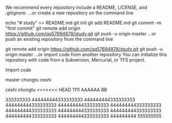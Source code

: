 We recommend every repository include a README, LICENSE, and .gitignore.
…or create a new repository on the command line

echo "# study" >> README.md
git init
git add README.md
git commit -m "first commit"
git remote add origin https://github.com/qq57694878/study.git
git push -u origin master
…or push an existing repository from the command line

git remote add origin https://github.com/qq57694878/study.git
git push -u origin master
…or import code from another repository
You can initialize this repository with code from a Subversion, Mercurial, or TFS project.

Import code

master chongtu ceshi 

ceshi chongtu
<<<<<<< HEAD
1111
AAAAAA
BB


333333333
444444444333333333
444444444333333333
444444444333333333
444444444333333333
444444444333333333
444444444333333333
444444444333333333
444444444333333333
444444444333333333
444444444333333333
444444444
555555555

